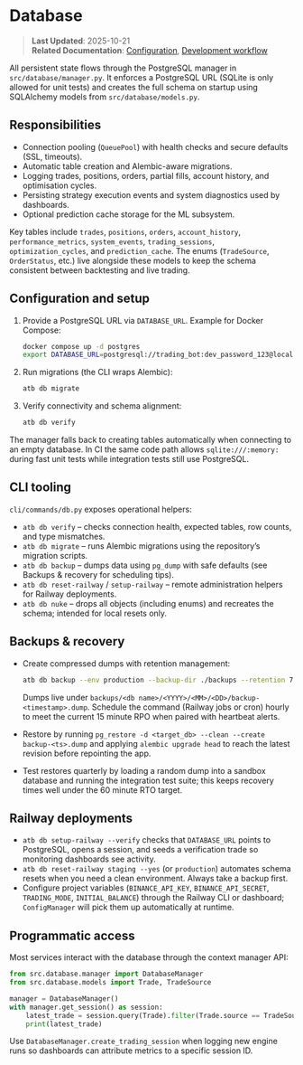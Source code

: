 # Database

> **Last Updated**: 2025-10-21  
> **Related Documentation**: [Configuration](configuration.md), [Development workflow](development.md#railway-deployment-quick-start)

All persistent state flows through the PostgreSQL manager in `src/database/manager.py`. It enforces a PostgreSQL URL (SQLite is
only allowed for unit tests) and creates the full schema on startup using SQLAlchemy models from `src/database/models.py`.

## Responsibilities

- Connection pooling (`QueuePool`) with health checks and secure defaults (SSL, timeouts).
- Automatic table creation and Alembic-aware migrations.
- Logging trades, positions, orders, partial fills, account history, and optimisation cycles.
- Persisting strategy execution events and system diagnostics used by dashboards.
- Optional prediction cache storage for the ML subsystem.

Key tables include `trades`, `positions`, `orders`, `account_history`, `performance_metrics`, `system_events`,
`trading_sessions`, `optimization_cycles`, and `prediction_cache`. The enums (`TradeSource`, `OrderStatus`, etc.) live alongside
these models to keep the schema consistent between backtesting and live trading.

## Configuration and setup

1. Provide a PostgreSQL URL via `DATABASE_URL`. Example for Docker Compose:
   ```bash
   docker compose up -d postgres
   export DATABASE_URL=postgresql://trading_bot:dev_password_123@localhost:5432/ai_trading_bot
   ```
2. Run migrations (the CLI wraps Alembic):
   ```bash
   atb db migrate
   ```
3. Verify connectivity and schema alignment:
   ```bash
   atb db verify
   ```

The manager falls back to creating tables automatically when connecting to an empty database. In CI the same code path allows
`sqlite:///:memory:` during fast unit tests while integration tests still use PostgreSQL.

## CLI tooling

`cli/commands/db.py` exposes operational helpers:

- `atb db verify` – checks connection health, expected tables, row counts, and type mismatches.
- `atb db migrate` – runs Alembic migrations using the repository’s migration scripts.
- `atb db backup` – dumps data using `pg_dump` with safe defaults (see Backups & recovery for scheduling tips).
- `atb db reset-railway` / `setup-railway` – remote administration helpers for Railway deployments.
- `atb db nuke` – drops all objects (including enums) and recreates the schema; intended for local resets only.

## Backups & recovery

- Create compressed dumps with retention management:

    ```bash
    atb db backup --env production --backup-dir ./backups --retention 7
    ```

  Dumps live under `backups/<db name>/<YYYY>/<MM>/<DD>/backup-<timestamp>.dump`. Schedule the command (Railway jobs or cron) hourly
  to meet the current 15 minute RPO when paired with heartbeat alerts.
- Restore by running `pg_restore -d <target_db> --clean --create backup-<ts>.dump` and applying `alembic upgrade head` to reach
  the latest revision before repointing the app.
- Test restores quarterly by loading a random dump into a sandbox database and running the integration test suite; this keeps
  recovery times well under the 60 minute RTO target.

## Railway deployments

- `atb db setup-railway --verify` checks that `DATABASE_URL` points to PostgreSQL, opens a session, and seeds a verification trade
  so monitoring dashboards see activity.
- `atb db reset-railway staging --yes` (or `production`) automates schema resets when you need a clean environment. Always take a
  backup first.
- Configure project variables (`BINANCE_API_KEY`, `BINANCE_API_SECRET`, `TRADING_MODE`, `INITIAL_BALANCE`) through the Railway CLI
  or dashboard; `ConfigManager` will pick them up automatically at runtime.

## Programmatic access

Most services interact with the database through the context manager API:

```python
from src.database.manager import DatabaseManager
from src.database.models import Trade, TradeSource

manager = DatabaseManager()
with manager.get_session() as session:
    latest_trade = session.query(Trade).filter(Trade.source == TradeSource.LIVE).order_by(Trade.id.desc()).first()
    print(latest_trade)
```

Use `DatabaseManager.create_trading_session` when logging new engine runs so dashboards can attribute metrics to a specific
session ID.
